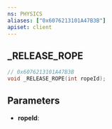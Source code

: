 ```yaml
---
ns: PHYSICS
aliases: ["0x6076213101A47B3B"]
apiset: client
---
```

## _RELEASE_ROPE

```c
// 0x6076213101A47B3B
void _RELEASE_ROPE(int ropeId);
```


## Parameters
* **ropeId**: